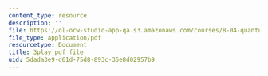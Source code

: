 ```yaml
---
content_type: resource
description: ''
file: https://ol-ocw-studio-app-qa.s3.amazonaws.com/courses/8-04-quantum-physics-i-spring-2016/5dada3e9d61d75d8893c35e8d02957b9_0USje5vTIKs.pdf
file_type: application/pdf
resourcetype: Document
title: 3play pdf file
uid: 5dada3e9-d61d-75d8-893c-35e8d02957b9
---
```

